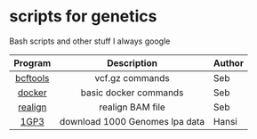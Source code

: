 # scripts for genetics
Bash scripts and other stuff I always google

|Program|Description|Author|
|:--:|:----:|:----------|
|[bcftools](https://github.com/seppinho/scripts/blob/master/bcftools/README.md)|vcf.gz commands|Seb|
|[docker](https://github.com/seppinho/scripts/blob/master/docker/README.md)|basic docker commands|Seb|
|[realign](https://github.com/seppinho/scripts/blob/master/realign/README.md)|realign BAM file|Seb|
|[1GP3](https://github.com/seppinho/scripts/blob/master/1KP3/README.md)|download 1000 Genomes lpa data|Hansi|
